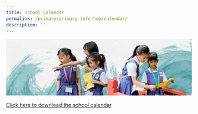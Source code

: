 ```yaml
---
title: School Calendar
permalink: /primary/primary-info-hub/calendar/
description: ""
---
```

![](/images/01%20Banner%20Photos/info-hub.jpg)


[Click here to download the school calendar](/files/InfoHub/2023%20school%20calendar%20(apr%20to%20dec%202023).pdf)